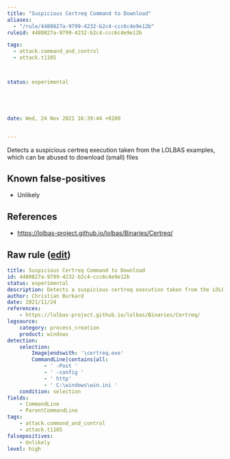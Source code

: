 ```yaml
---
title: "Suspicious Certreq Command to Download"
aliases:
  - "/rule/4480827a-9799-4232-b2c4-ccc6c4e9e12b"
ruleid: 4480827a-9799-4232-b2c4-ccc6c4e9e12b

tags:
  - attack.command_and_control
  - attack.t1105



status: experimental





date: Wed, 24 Nov 2021 16:39:44 +0100


---
```


Detects a suspicious certreq execution taken from the LOLBAS examples, which can be abused to download (small) files

<!--more-->


## Known false-positives

* Unlikely



## References

* https://lolbas-project.github.io/lolbas/Binaries/Certreq/


## Raw rule ([edit](https://github.com/SigmaHQ/sigma/edit/master/rules/windows/process_creation/proc_creation_win_susp_certreq_download.yml))
```yaml
title: Suspicious Certreq Command to Download
id: 4480827a-9799-4232-b2c4-ccc6c4e9e12b
status: experimental
description: Detects a suspicious certreq execution taken from the LOLBAS examples, which can be abused to download (small) files
author: Christian Burkard
date: 2021/11/24
references:
    - https://lolbas-project.github.io/lolbas/Binaries/Certreq/
logsource:
    category: process_creation
    product: windows
detection:
    selection:
        Image|endswith: '\certreq.exe'
        CommandLine|contains|all:
            - ' -Post '
            - ' -config '
            - ' http'
            - ' C:\windows\win.ini '
    condition: selection
fields:
    - CommandLine
    - ParentCommandLine
tags:
    - attack.command_and_control
    - attack.t1105
falsepositives:
    - Unlikely
level: high

```
